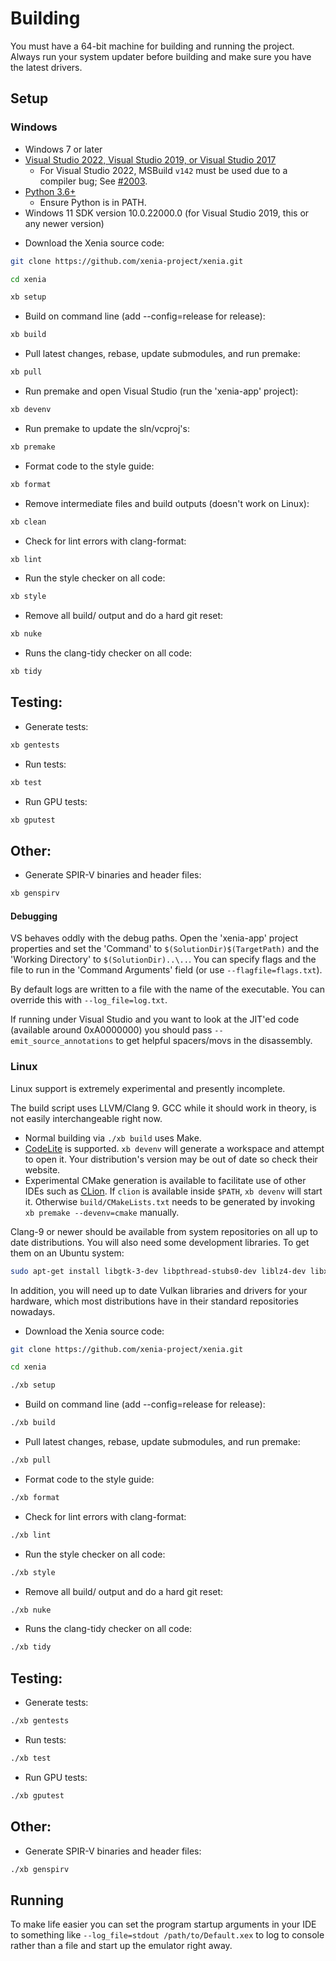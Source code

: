 # Building

You must have a 64-bit machine for building and running the project. Always
run your system updater before building and make sure you have the latest
drivers.

## Setup

### Windows

* Windows 7 or later
* [Visual Studio 2022, Visual Studio 2019, or Visual Studio 2017](https://www.visualstudio.com/downloads/)
  * For Visual Studio 2022, MSBuild `v142` must be used due to a compiler bug; See [#2003](https://github.com/xenia-project/xenia/issues/2003).
* [Python 3.6+](https://www.python.org/downloads/)
  * Ensure Python is in PATH.
* Windows 11 SDK version 10.0.22000.0 (for Visual Studio 2019, this or any newer version)

- Download the Xenia source code:
```sh
git clone https://github.com/xenia-project/xenia.git
```

```sh
cd xenia
```

```sh
xb setup
```

- Build on command line (add --config=release for release):
```sh
xb build
```

- Pull latest changes, rebase, update submodules, and run premake:
```sh
xb pull
```

- Run premake and open Visual Studio (run the 'xenia-app' project):
```sh
xb devenv
```

- Run premake to update the sln/vcproj's:
```sh
xb premake
```

- Format code to the style guide:
```sh
xb format
```

- Remove intermediate files and build outputs (doesn't work on Linux):
```sh
xb clean
```

- Check for lint errors with clang-format:
```sh
xb lint
```

- Run the style checker on all code:
```sh
xb style
```

- Remove all build/ output and do a hard git reset:
```sh
xb nuke
```

- Runs the clang-tidy checker on all code:
```sh
xb tidy
```

## Testing:

- Generate tests:
```sh
xb gentests
```

- Run tests:
```sh
xb test
```

- Run GPU tests:
```sh
xb gputest
```

## Other:

- Generate SPIR-V binaries and header files:
```sh
xb genspirv
```

#### Debugging

VS behaves oddly with the debug paths. Open the 'xenia-app' project properties
and set the 'Command' to `$(SolutionDir)$(TargetPath)` and the
'Working Directory' to `$(SolutionDir)..\..`. You can specify flags and
the file to run in the 'Command Arguments' field (or use `--flagfile=flags.txt`).

By default logs are written to a file with the name of the executable. You can
override this with `--log_file=log.txt`.

If running under Visual Studio and you want to look at the JIT'ed code
(available around 0xA0000000) you should pass `--emit_source_annotations` to
get helpful spacers/movs in the disassembly.

### Linux

Linux support is extremely experimental and presently incomplete.

The build script uses LLVM/Clang 9. GCC while it should work in theory, is not easily
interchangeable right now.

* Normal building via `./xb build` uses Make.
* [CodeLite](https://codelite.org) is supported. `xb devenv` will generate a workspace and attempt to open it. Your distribution's version may be out of date so check their website.
* Experimental CMake generation is available to facilitate use of other IDEs such as [CLion](https://www.jetbrains.com/clion/). If `clion` is available inside `$PATH`, `xb devenv` will start it. Otherwise `build/CMakeLists.txt` needs to be generated by invoking `xb premake --devenv=cmake` manually.

Clang-9 or newer should be available from system repositories on all up to date distributions.
You will also need some development libraries. To get them on an Ubuntu system:

```sh
sudo apt-get install libgtk-3-dev libpthread-stubs0-dev liblz4-dev libx11-dev libx11-xcb-dev libvulkan-dev libsdl2-dev libiberty-dev libc++-dev libc++abi-dev
```

In addition, you will need up to date Vulkan libraries and drivers for your hardware, which most distributions have in their standard repositories nowadays.

- Download the Xenia source code:
```sh
git clone https://github.com/xenia-project/xenia.git
```

```sh
cd xenia
```

```sh
./xb setup
```

- Build on command line (add --config=release for release):
```sh
./xb build
```

- Pull latest changes, rebase, update submodules, and run premake:
```sh
./xb pull
```

- Format code to the style guide:
```sh
./xb format
```

- Check for lint errors with clang-format:
```sh
./xb lint
```

- Run the style checker on all code:
```sh
./xb style
```

- Remove all build/ output and do a hard git reset:
```sh
./xb nuke
```

- Runs the clang-tidy checker on all code:
```sh
./xb tidy
```

## Testing:

- Generate tests:
```sh
./xb gentests
```

- Run tests:
```sh
./xb test
```

- Run GPU tests:
```sh
./xb gputest
```

## Other:

- Generate SPIR-V binaries and header files:

```sh
./xb genspirv
```

## Running

To make life easier you can set the program startup arguments in your IDE to something like `--log_file=stdout /path/to/Default.xex` to log to console rather than a file and start up the emulator right away.
